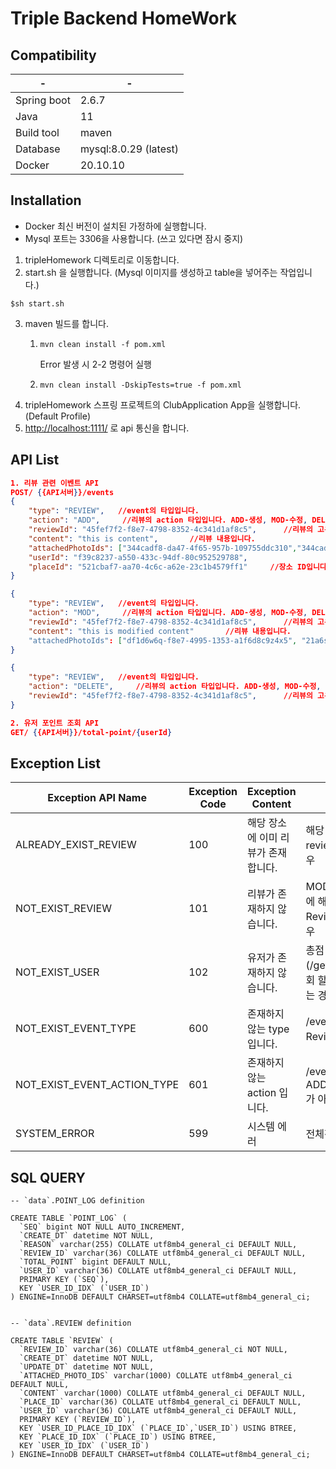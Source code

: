 # Triple Backend HomeWork

## Compatibility

| -           | -                     |
|-------------|-----------------------|
| Spring boot | 2.6.7                 |
| Java        | 11                    |
| Build tool  | maven                 |
| Database    | mysql:8.0.29 (latest) |
| Docker      | 20.10.10              |

## Installation

- Docker 최신 버전이 설치된 가정하에 실행합니다.
- Mysql 포트는 3306을 사용합니다. (쓰고 있다면 잠시 중지)
1. tripleHomework 디렉토리로 이동합니다.
2. start.sh 을 실행합니다. (Mysql 이미지를 생성하고 table을 넣어주는 작업입니다.)
```
$sh start.sh
```
3. maven 빌드를 합니다.
   1. ```
      mvn clean install -f pom.xml
      ```
      Error 발생 시 2-2 명령어 실행
   2. ```
      mvn clean install -DskipTests=true -f pom.xml
      ```
3. tripleHomework 스프링 프로젝트의 ClubApplication App을 실행합니다. (Default Profile)
4. [http://localhost:1111/](http://localhost:1111/) 로 api 통신을 합니다.

## API List
```json
1. 리뷰 관련 이벤트 API
POST/ {{API서버}}/events
{
    "type": "REVIEW",   //event의 타입입니다.
    "action": "ADD",     //리뷰의 action 타입입니다. ADD-생성, MOD-수정, DELETE-삭제
    "reviewId": "45fef7f2-f8e7-4798-8352-4c341d1af8c5",      //리뷰의 고유 ID 입니다 (UUID)
    "content": "this is content",       //리뷰 내용입니다.
    "attachedPhotoIds": ["344cadf8-da47-4f65-957b-109755ddc310","344cadf8-da47-4f65-957b-109755ddc311"],    //리뷰에 들어가는 사진 리스트입니다. (UUID)
    "userId": "f39c8237-a550-433c-94df-80c952529788",                  //유저 ID입니다. (UUID)
    "placeId": "521cbaf7-aa70-4c6c-a62e-23c1b4579ff1"     //장소 ID입니다. (UUID)
}

{
    "type": "REVIEW",   //event의 타입입니다.
    "action": "MOD",     //리뷰의 action 타입입니다. ADD-생성, MOD-수정, DELETE-삭제
    "reviewId": "45fef7f2-f8e7-4798-8352-4c341d1af8c5",      //리뷰의 고유 ID 입니다 (UUID)
    "content": "this is modified content"       //리뷰 내용입니다.
    "attachedPhotoIds": ["df1d6w6q-f8e7-4995-1353-a1f6d8c9z4x5", "21a6s5d6-zv5d-4358-9795-y5y6n8i9i4y5"]        //리뷰 이미지 ID 입니다. (UUID)
}

{
    "type": "REVIEW",   //event의 타입입니다.
    "action": "DELETE",     //리뷰의 action 타입입니다. ADD-생성, MOD-수정, DELETE-삭제
    "reviewId": "45fef7f2-f8e7-4798-8352-4c341d1af8c5",      //리뷰의 고유 ID 입니다 (UUID)
}

2. 유저 포인트 조회 API
GET/ {{API서버}}/total-point/{userId}
```

## Exception List
| Exception API Name | Exception Code | Exception Content  | Remark |
| --- | --- | --- | --- |
| ALREADY_EXIST_REVIEW | 100 | 해당 장소에 이미 리뷰가 존재합니다. | 해당 place에 이미 review를 작성된 경우 |
| NOT_EXIST_REVIEW | 101 | 리뷰가 존재하지 않습니다. | MOD/DELETE 요청에 해당하는 ReviewId가 없을 경우 |
| NOT_EXIST_USER | 102 | 유저가 존재하지 않습니다. | 총점(/getTotalPoint)조회 할 때 UserId가 없는 경우 |
| NOT_EXIST_EVENT_TYPE | 600 | 존재하지 않는 type 입니다. | /events 의 type이 Review가 아닐경우 |
| NOT_EXIST_EVENT_ACTION_TYPE | 601 | 존재하지 않는 action 입니다. | /events 의 action이 ADD/MOD/DELETE가 아닌경우 |
| SYSTEM_ERROR | 599 | 시스템 에러 | 전체적인 시스템 에러 |

## SQL QUERY

```
-- `data`.POINT_LOG definition

CREATE TABLE `POINT_LOG` (
  `SEQ` bigint NOT NULL AUTO_INCREMENT,
  `CREATE_DT` datetime NOT NULL,
  `REASON` varchar(255) COLLATE utf8mb4_general_ci DEFAULT NULL,
  `REVIEW_ID` varchar(36) COLLATE utf8mb4_general_ci DEFAULT NULL,
  `TOTAL_POINT` bigint DEFAULT NULL,
  `USER_ID` varchar(36) COLLATE utf8mb4_general_ci DEFAULT NULL,
  PRIMARY KEY (`SEQ`),
  KEY `USER_ID_IDX` (`USER_ID`)
) ENGINE=InnoDB DEFAULT CHARSET=utf8mb4 COLLATE=utf8mb4_general_ci;


-- `data`.REVIEW definition

CREATE TABLE `REVIEW` (
  `REVIEW_ID` varchar(36) COLLATE utf8mb4_general_ci NOT NULL,
  `CREATE_DT` datetime NOT NULL,
  `UPDATE_DT` datetime NOT NULL,
  `ATTACHED_PHOTO_IDS` varchar(1000) COLLATE utf8mb4_general_ci DEFAULT NULL,
  `CONTENT` varchar(1000) COLLATE utf8mb4_general_ci DEFAULT NULL,
  `PLACE_ID` varchar(36) COLLATE utf8mb4_general_ci DEFAULT NULL,
  `USER_ID` varchar(36) COLLATE utf8mb4_general_ci DEFAULT NULL,
  PRIMARY KEY (`REVIEW_ID`),
  KEY `USER_ID_PLACE_ID_IDX` (`PLACE_ID`,`USER_ID`) USING BTREE,
  KEY `PLACE_ID_IDX` (`PLACE_ID`) USING BTREE,
  KEY `USER_ID_IDX` (`USER_ID`)
) ENGINE=InnoDB DEFAULT CHARSET=utf8mb4 COLLATE=utf8mb4_general_ci;
